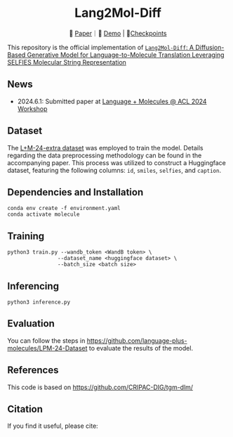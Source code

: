 <h1 align="center">Lang2Mol-Diff</h1>

<!-- ![tgmdlm](pics/tgmdlm.png) -->
<p align="center">
        📝 <a href="">Paper</a>｜🤗 <a href="">Demo</a> | 🚩<a href="">Checkpoints</a>
</p>

This repository is the official implementation of [`Lang2Mol-Diff`: A Diffusion-Based Generative Model for Language-to-Molecule Translation Leveraging SELFIES Molecular String Representation](https://github.com/nhattruongpham/mol-lang-bridge/)

## News
- 2024.6.1: Submitted paper at [Language + Molecules @ ACL 2024 Workshop](https://language-plus-molecules.github.io/)

## Dataset
The [L+M-24-extra dataset](https://huggingface.co/datasets/language-plus-molecules/LPM-24_train-extra) was employed to train the model. Details regarding the data preprocessing methodology can be found in the accompanying paper. This process was utilized to construct a Huggingface dataset, featuring the following columns: `id`, `smiles`, `selfies`, and `caption`.

## Dependencies and Installation
```
conda env create -f environment.yaml
conda activate molecule
```

## Training
```
python3 train.py --wandb_token <WandB token> \
                --dataset_name <huggingface dataset> \
                --batch_size <batch size>
```

## Inferencing
```
python3 inference.py
```

## Evaluation
You can follow the steps in https://github.com/language-plus-molecules/LPM-24-Dataset to evaluate the results of the model. 


## References
This code is based on https://github.com/CRIPAC-DIG/tgm-dlm/

## Citation
If you find it useful, please cite:
```
```